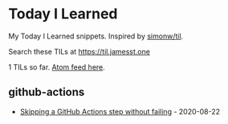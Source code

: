 # Today I Learned

My Today I Learned snippets. Inspired by [simonw/til](https://github.com/simonw/til).

Search these TILs at https://til.jamesst.one

<!-- count starts -->1<!-- count ends --> TILs so far. <a href="https://til.jamesst.one/til/feed.atom">Atom feed here</a>.

<!-- index starts -->
## github-actions

* [Skipping a GitHub Actions step without failing](https://github.com/jamesmstone/til/blob/main/github-actions/continue-on-error.md) - 2020-08-22
<!-- index ends -->
